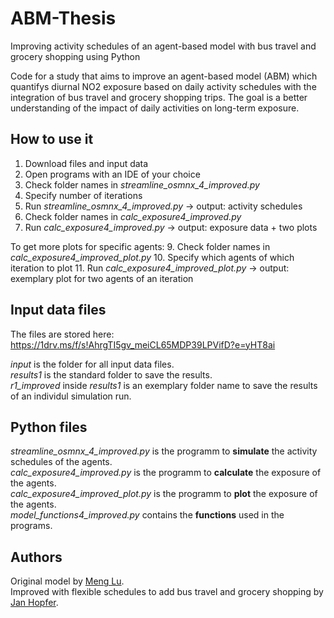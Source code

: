 # ABM-Thesis
Improving activity schedules of an agent-based model with bus travel and grocery shopping using Python

Code for a study that aims to improve an agent-based model (ABM) which quantifys diurnal NO2 exposure based on daily activity schedules with the integration of bus travel and grocery shopping trips. The goal is a better understanding of the impact of daily activities on long-term exposure. 

## How to use it
1. Download files and input data
2. Open programs with an IDE of your choice
3. Check folder names in *streamline_osmnx_4_improved.py*
4. Specify number of iterations
5. Run *streamline_osmnx_4_improved.py* -> output: activity schedules
6. Check folder names in *calc_exposure4_improved.py*
7. Run *calc_exposure4_improved.py* -> output: exposure data + two plots

To get more plots for specific agents:
9. Check folder names in *calc_exposure4_improved_plot.py*
10. Specify which agents of which iteration to plot
11. Run *calc_exposure4_improved_plot.py* -> output: exemplary plot for two agents of an iteration

## Input data files
The files are stored here: https://1drv.ms/f/s!AhrgTI5gv_meiCL65MDP39LPVifD?e=yHT8ai <br>

*input* is the folder for all input data files. <br>
*results1* is the standard folder to save the results. <br>
*r1_improved* inside *results1* is an exemplary folder name to save the results of an individul simulation run. <br>

## Python files
*streamline_osmnx_4_improved.py* is the programm to **simulate** the activity schedules of the agents. <br>
*calc_exposure4_improved.py* is the programm to **calculate** the exposure of the agents.  <br>
*calc_exposure4_improved_plot.py* is the programm to **plot** the exposure of the agents.  <br>
*model_functions4_improved.py* contains the **functions** used in the programs. <br>

## Authors
Original model by [Meng Lu](https://github.com/mengluchu/agentmodel). <br>
Improved with flexible schedules to add bus travel and grocery shopping by [Jan Hopfer](https://github.com/J-Hopf).
